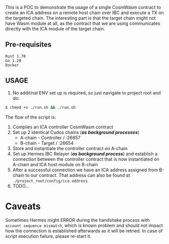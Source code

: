 This is a POC to demonstrate the usage of a single CosmWasm contract to create an ICA address on a remote host chain over IBC and execute a TX on the targeted chain. The interesting part is that the target chain might not have Wasm module at all, as the contract that we are using communicates directly with the ICA module of the target chain.

## Pre-requisites
    Rust 1.70
    Go 1.20
    Docker


## USAGE
1. No additinal ENV set up is required, so just navigate to project root and do:

```sh 
$ chmod +x ./run.sh && ./run.sh
```

The flow of the script is:
   1. Compiles an ICA controller CosmWasm contract
   2. Set up 2 identical Cudos chains (***as background processes***)
        - A-chain - Controller / :26657
        - B-chain - Target / :26654 
   3. Store and instantiate the controller contract on A-chain
   4. Set up Hermes IBC Relayer (***as background process***) and establish a connection between the controller contract that is now instantiated on A-chain and ICA host module on B-chain
   5. After a successful connection we have an ICA address assigned from B-chain to our contract. That address can also be found at  ```./project_root/config/ica.address ``` 
   6. TODO...

# Caveats
 Sometimes Hermes might ERROR during the handshake process with ```account sequence mismatch```, which is known problem and should not impact how the connection is established afterwards as it will be retried. In case of script execution failure, please re-start it.